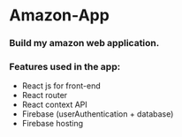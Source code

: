 # Amazon-App
### Build my amazon web application.

### Features used in the app:
  * React js for front-end
  * React router
  * React context API
  * Firebase (userAuthentication + database)
  * Firebase hosting
